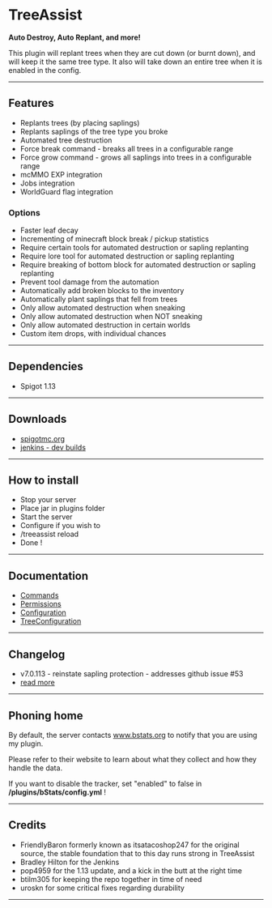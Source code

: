 # TreeAssist

**Auto Destroy, Auto Replant, and more!**

This plugin will replant trees when they are cut down (or burnt down), and will keep it the same tree type.
It also will take down an entire tree when it is enabled in the config.

***

## Features

- Replants trees (by placing saplings)
- Replants saplings of the tree type you broke
- Automated tree destruction
- Force break command - breaks all trees in a configurable range
- Force grow command - grows all saplings into trees in a configurable range
- mcMMO EXP integration
- Jobs integration
- WorldGuard flag integration

### Options

- Faster leaf decay
- Incrementing of minecraft block break / pickup statistics
- Require certain tools for automated destruction or sapling replanting
- Require lore tool for automated destruction or sapling replanting
- Require breaking of bottom block for automated destruction or sapling replanting
- Prevent tool damage from the automation
- Automatically add broken blocks to the inventory
- Automatically plant saplings that fell from trees
- Only allow automated destruction when sneaking
- Only allow automated destruction when NOT sneaking
- Only allow automated destruction in certain worlds
- Custom item drops, with individual chances

***

## Dependencies

- Spigot 1.13

***

## Downloads

- [spigotmc.org](https://www.spigotmc.org/resources/treeassist.67436/)
- [jenkins - dev builds](https://ci2.craftyn.com/job/TreeAssist/)


***

## How to install

- Stop your server
- Place jar in plugins folder
- Start the server
- Configure if you wish to
- /treeassist reload
- Done !

***

## Documentation

- [Commands](doc/commands.md)
- [Permissions](doc/permissions.md)
- [Configuration](doc/configuration.md)
- [TreeConfiguration](doc/treeconfig.md)

***

## Changelog

- v7.0.113 - reinstate sapling protection - addresses github issue #53
- [read more](doc/changelog.md)

***

## Phoning home

By default, the server contacts www.bstats.org to notify that you are using my plugin.

Please refer to their website to learn about what they collect and how they handle the data.

If you want to disable the tracker, set "enabled" to false in __/plugins/bStats/config.yml__ !

***

## Credits

- FriendlyBaron formerly known as itsatacoshop247 for the original source, the stable foundation that to this day runs strong in TreeAssist
- Bradley Hilton for the Jenkins
- pop4959 for the 1.13 update, and a kick in the butt at the right time
- btilm305 for keeping the repo together in time of need
- uroskn for some critical fixes regarding durability


***